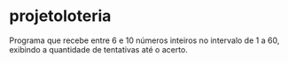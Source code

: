 # projetoloteria
Programa que recebe entre 6 e 10 números inteiros no intervalo de 1 a 60, exibindo a quantidade de tentativas até o acerto.
